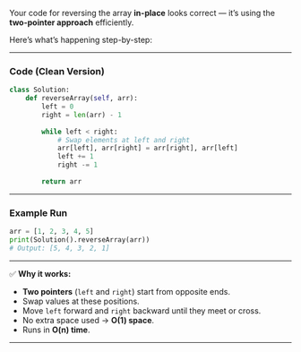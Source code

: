 Your code for reversing the array **in-place** looks correct — it’s using the **two-pointer approach** efficiently.

Here’s what’s happening step-by-step:

---

### **Code (Clean Version)**

```python
class Solution:
    def reverseArray(self, arr):
        left = 0
        right = len(arr) - 1
        
        while left < right:
            # Swap elements at left and right
            arr[left], arr[right] = arr[right], arr[left]
            left += 1
            right -= 1
        
        return arr
```

---

### **Example Run**

```python
arr = [1, 2, 3, 4, 5]
print(Solution().reverseArray(arr))  
# Output: [5, 4, 3, 2, 1]
```

---

✅ **Why it works:**

* **Two pointers** (`left` and `right`) start from opposite ends.
* Swap values at these positions.
* Move `left` forward and `right` backward until they meet or cross.
* No extra space used → **O(1) space**.
* Runs in **O(n) time**.

---
